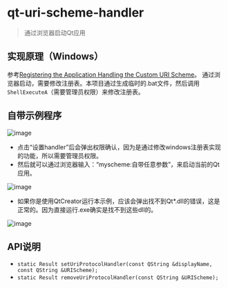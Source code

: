 # qt-uri-scheme-handler

> 通过浏览器启动Qt应用

## 实现原理（Windows）

参考[Registering the Application Handling the Custom URI Scheme](https://learn.microsoft.com/en-us/previous-versions/windows/internet-explorer/ie-developer/platform-apis/aa767914(v=vs.85)?redirectedfrom=MSDN)。
通过浏览器启动，需要修改注册表。本项目通过生成临时的.bat文件，然后调用`ShellExecuteA`（需要管理员权限）来修改注册表。

## 自带示例程序

![image](https://github.com/hanjianqiao/qt-uri-scheme-handler/assets/7146341/123900f2-6fc8-4f86-8d88-741439d4d07b)

* 点击“设置handler”后会弹出权限确认，因为是通过修改windows注册表实现的功能，所以需要管理员权限。
* 然后就可以通过浏览器输入：“myscheme:自带任意参数”，来启动当前的Qt应用。
  
![image](https://github.com/hanjianqiao/qt-uri-scheme-handler/assets/7146341/c80ac18a-c7ab-49ef-addf-4c57de70ae0c)

* 如果你是使用QtCreator运行本示例，应该会弹出找不到Qt*.dll的错误，这是正常的。因为直接运行.exe确实是找不到这些dll的。
  
![image](https://github.com/hanjianqiao/qt-uri-scheme-handler/assets/7146341/11f25486-749c-47c0-8610-8423c2cf0a34)

## API说明
* `static Result setUriProtocolHandler(const QString &displayName, const QString &URIScheme);`
* `static Result removeUriProtocolHandler(const QString &URIScheme);`
